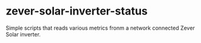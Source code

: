 # zever-solar-inverter-status
Simple scripts that reads various metrics fronm a network connected Zever Solar inverter. 
